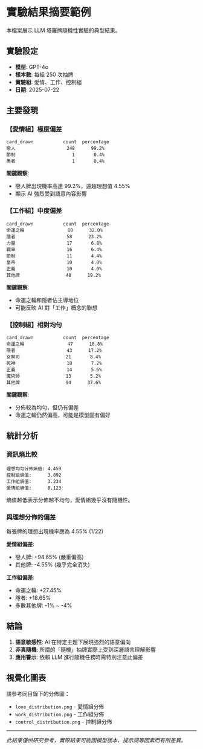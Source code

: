 # 實驗結果摘要範例

本檔案展示 LLM 塔羅牌隨機性實驗的典型結果。

## 實驗設定

- **模型**: GPT-4o
- **樣本數**: 每組 250 次抽牌
- **實驗組**: 愛情、工作、控制組
- **日期**: 2025-07-22

## 主要發現

### 【愛情組】極度偏差

```
card_drawn           count  percentage
戀人                   248      99.2%
節制                     1       0.4%
愚者                     1       0.4%
```

**關鍵觀察**:
- 戀人牌出現機率高達 99.2%，遠超理想值 4.55%
- 顯示 AI 強烈受到語意內容影響

### 【工作組】中度偏差

```
card_drawn           count  percentage
命運之輪                80      32.0%
隱者                   58      23.2%
力量                   17       6.8%
戰車                   16       6.4%
節制                   11       4.4%
皇帝                   10       4.0%
正義                   10       4.0%
其他牌                 48      19.2%
```

**關鍵觀察**:
- 命運之輪和隱者佔主導地位
- 可能反映 AI 對「工作」概念的聯想

### 【控制組】相對均勻

```
card_drawn           count  percentage
命運之輪                47      18.8%
隱者                   43      17.2%
女祭司                 21       8.4%
死神                   18       7.2%
正義                   14       5.6%
魔術師                 13       5.2%
其他牌                 94      37.6%
```

**關鍵觀察**:
- 分佈較為均勻，但仍有偏差
- 命運之輪仍然偏高，可能是模型固有偏好

## 統計分析

### 資訊熵比較

```
理想均勻分佈熵值: 4.459
控制組熵值:      3.892
工作組熵值:      3.234  
愛情組熵值:      0.123
```

熵值越低表示分佈越不均勻，愛情組幾乎沒有隨機性。

### 與理想分佈的偏差

每張牌的理想出現機率應為 4.55% (1/22)

**愛情組偏差**:
- 戀人牌: +94.65% (嚴重偏高)
- 其他牌: -4.55% (幾乎完全消失)

**工作組偏差**:
- 命運之輪: +27.45%
- 隱者: +18.65%  
- 多數其他牌: -1% ~ -4%

## 結論

1. **語意敏感性**: AI 在特定主題下展現強烈的語意偏向
2. **非真隨機**: 所謂的「隨機」抽牌實際上受到深層語言理解影響
3. **應用警示**: 依賴 LLM 進行隨機任務時需特別注意此偏差

## 視覺化圖表

請參考同目錄下的分佈圖：
- `love_distribution.png` - 愛情組分佈
- `work_distribution.png` - 工作組分佈  
- `control_distribution.png` - 控制組分佈

---

*此結果僅供研究參考，實際結果可能因模型版本、提示詞等因素而有所差異。*